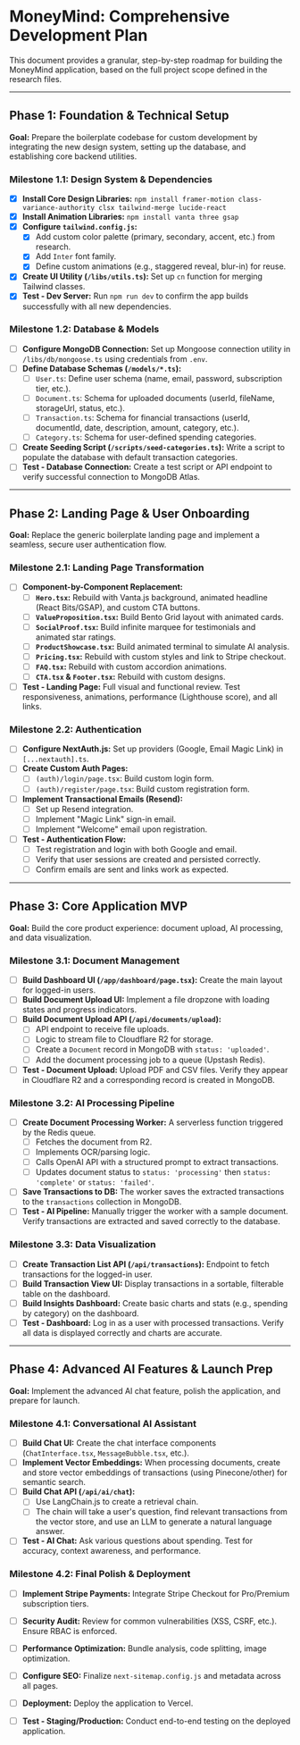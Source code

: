 # MoneyMind: Comprehensive Development Plan

This document provides a granular, step-by-step roadmap for building the MoneyMind application, based on the full project scope defined in the research files.

---

## Phase 1: Foundation & Technical Setup

**Goal:** Prepare the boilerplate codebase for custom development by integrating the new design system, setting up the database, and establishing core backend utilities.

### Milestone 1.1: Design System & Dependencies
-   [x] **Install Core Design Libraries:** `npm install framer-motion class-variance-authority clsx tailwind-merge lucide-react`
-   [x] **Install Animation Libraries:** `npm install vanta three gsap`
-   [x] **Configure `tailwind.config.js`:**
    -   [x] Add custom color palette (primary, secondary, accent, etc.) from research.
    -   [x] Add `Inter` font family.
    -   [x] Define custom animations (e.g., staggered reveal, blur-in) for reuse.
-   [x] **Create UI Utility (`/libs/utils.ts`):** Set up `cn` function for merging Tailwind classes.
-   [x] **Test - Dev Server:** Run `npm run dev` to confirm the app builds successfully with all new dependencies.

### Milestone 1.2: Database & Models
-   [ ] **Configure MongoDB Connection:** Set up Mongoose connection utility in `/libs/db/mongoose.ts` using credentials from `.env`.
-   [ ] **Define Database Schemas (`/models/*.ts`):**
    -   [ ] `User.ts`: Define user schema (name, email, password, subscription tier, etc.).
    -   [ ] `Document.ts`: Schema for uploaded documents (userId, fileName, storageUrl, status, etc.).
    -   [ ] `Transaction.ts`: Schema for financial transactions (userId, documentId, date, description, amount, category, etc.).
    -   [ ] `Category.ts`: Schema for user-defined spending categories.
-   [ ] **Create Seeding Script (`/scripts/seed-categories.ts`):** Write a script to populate the database with default transaction categories.
-   [ ] **Test - Database Connection:** Create a test script or API endpoint to verify successful connection to MongoDB Atlas.

---

## Phase 2: Landing Page & User Onboarding

**Goal:** Replace the generic boilerplate landing page and implement a seamless, secure user authentication flow.

### Milestone 2.1: Landing Page Transformation
-   [ ] **Component-by-Component Replacement:**
    -   [ ] **`Hero.tsx`:** Rebuild with Vanta.js background, animated headline (React Bits/GSAP), and custom CTA buttons.
    -   [ ] **`ValueProposition.tsx`:** Build Bento Grid layout with animated cards.
    -   [ ] **`SocialProof.tsx`:** Build infinite marquee for testimonials and animated star ratings.
    -   [ ] **`ProductShowcase.tsx`:** Build animated terminal to simulate AI analysis.
    -   [ ] **`Pricing.tsx`:** Rebuild with custom styles and link to Stripe checkout.
    -   [ ] **`FAQ.tsx`:** Rebuild with custom accordion animations.
    -   [ ] **`CTA.tsx` & `Footer.tsx`:** Rebuild with custom designs.
-   [ ] **Test - Landing Page:** Full visual and functional review. Test responsiveness, animations, performance (Lighthouse score), and all links.

### Milestone 2.2: Authentication
-   [ ] **Configure NextAuth.js:** Set up providers (Google, Email Magic Link) in `[...nextauth].ts`.
-   [ ] **Create Custom Auth Pages:**
    -   [ ] `(auth)/login/page.tsx`: Build custom login form.
    -   [ ] `(auth)/register/page.tsx`: Build custom registration form.
-   [ ] **Implement Transactional Emails (Resend):**
    -   [ ] Set up Resend integration.
    -   [ ] Implement "Magic Link" sign-in email.
    -   [ ] Implement "Welcome" email upon registration.
-   [ ] **Test - Authentication Flow:**
    -   [ ] Test registration and login with both Google and email.
    -   [ ] Verify that user sessions are created and persisted correctly.
    -   [ ] Confirm emails are sent and links work as expected.

---

## Phase 3: Core Application MVP

**Goal:** Build the core product experience: document upload, AI processing, and data visualization.

### Milestone 3.1: Document Management
-   [ ] **Build Dashboard UI (`/app/dashboard/page.tsx`):** Create the main layout for logged-in users.
-   [ ] **Build Document Upload UI:** Implement a file dropzone with loading states and progress indicators.
-   [ ] **Build Document Upload API (`/api/documents/upload`):**
    -   [ ] API endpoint to receive file uploads.
    -   [ ] Logic to stream file to Cloudflare R2 for storage.
    -   [ ] Create a `Document` record in MongoDB with `status: 'uploaded'`.
    -   [ ] Add the document processing job to a queue (Upstash Redis).
-   [ ] **Test - Document Upload:** Upload PDF and CSV files. Verify they appear in Cloudflare R2 and a corresponding record is created in MongoDB.

### Milestone 3.2: AI Processing Pipeline
-   [ ] **Create Document Processing Worker:** A serverless function triggered by the Redis queue.
    -   [ ] Fetches the document from R2.
    -   [ ] Implements OCR/parsing logic.
    -   [ ] Calls OpenAI API with a structured prompt to extract transactions.
    -   [ ] Updates document status to `status: 'processing'` then `status: 'complete'` or `status: 'failed'`.
-   [ ] **Save Transactions to DB:** The worker saves the extracted transactions to the `transactions` collection in MongoDB.
-   [ ] **Test - AI Pipeline:** Manually trigger the worker with a sample document. Verify transactions are extracted and saved correctly to the database.

### Milestone 3.3: Data Visualization
-   [ ] **Create Transaction List API (`/api/transactions`):** Endpoint to fetch transactions for the logged-in user.
-   [ ] **Build Transaction View UI:** Display transactions in a sortable, filterable table on the dashboard.
-   [ ] **Build Insights Dashboard:** Create basic charts and stats (e.g., spending by category) on the dashboard.
-   [ ] **Test - Dashboard:** Log in as a user with processed transactions. Verify all data is displayed correctly and charts are accurate.

---

## Phase 4: Advanced AI Features & Launch Prep

**Goal:** Implement the advanced AI chat feature, polish the application, and prepare for launch.

### Milestone 4.1: Conversational AI Assistant
-   [ ] **Build Chat UI:** Create the chat interface components (`ChatInterface.tsx`, `MessageBubble.tsx`, etc.).
-   [ ] **Implement Vector Embeddings:** When processing documents, create and store vector embeddings of transactions (using Pinecone/other) for semantic search.
-   [ ] **Build Chat API (`/api/ai/chat`):**
    -   [ ] Use LangChain.js to create a retrieval chain.
    -   [ ] The chain will take a user's question, find relevant transactions from the vector store, and use an LLM to generate a natural language answer.
-   [ ] **Test - AI Chat:** Ask various questions about spending. Test for accuracy, context awareness, and performance.

### Milestone 4.2: Final Polish & Deployment
-   [ ] **Implement Stripe Payments:** Integrate Stripe Checkout for Pro/Premium subscription tiers.
-   [ ] **Security Audit:** Review for common vulnerabilities (XSS, CSRF, etc.). Ensure RBAC is enforced.
-   [ ] **Performance Optimization:** Bundle analysis, code splitting, image optimization.
-   [ ] **Configure SEO:** Finalize `next-sitemap.config.js` and metadata across all pages.
-   [ ] **Deployment:** Deploy the application to Vercel.
-   [ ] **Test - Staging/Production:** Conduct end-to-end testing on the deployed application.

